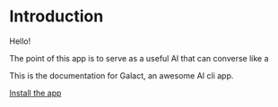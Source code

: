 # Introduction

Hello!

The point of this app is to serve as a useful AI that can converse like a 

This is the documentation for Galact, an awesome AI cli app.

[Install the app](installation.md)